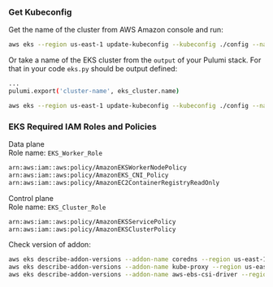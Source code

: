 ### Get Kubeconfig

Get the name of the cluster from AWS Amazon console and run: 
```bash
aws eks --region us-east-1 update-kubeconfig --kubeconfig ./config --name <cluster-name>
```

Or take a name of the EKS cluster from the `output` of your Pulumi stack.
For that in your code `eks.py` should be output defined: 
```bash
...
pulumi.export('cluster-name', eks_cluster.name)
```
```bash
aws eks --region us-east-1 update-kubeconfig --kubeconfig ./config --name $(pulumi stack output cluster-name)
```

### EKS Required IAM Roles and Policies

Data plane  
Role name: `EKS_Worker_Role`
```bash
arn:aws:iam::aws:policy/AmazonEKSWorkerNodePolicy
arn:aws:iam::aws:policy/AmazonEKS_CNI_Policy
arn:aws:iam::aws:policy/AmazonEC2ContainerRegistryReadOnly
```

Control plane  
Role name: `EKS_Cluster_Role`
```bash
arn:aws:iam::aws:policy/AmazonEKSServicePolicy
arn:aws:iam::aws:policy/AmazonEKSClusterPolicy
```

Check version of addon: 
```bash
aws eks describe-addon-versions --addon-name coredns --region us-east-1
aws eks describe-addon-versions --addon-name kube-proxy --region us-east-1
aws eks describe-addon-versions --addon-name aws-ebs-csi-driver --region us-east-1
```
